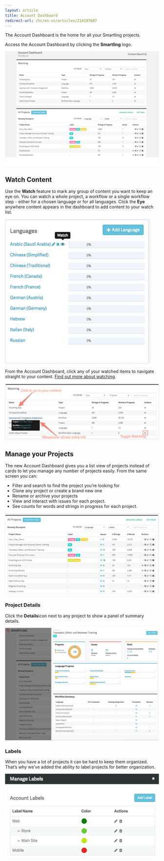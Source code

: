 ```yaml
---
layout: article
title: Account Dashboard
redirect-url: /hc/en-us/articles/214197607
---
```



The Account Dashboard is the home for all your Smartling projects.

Access the Account Dashboard by clicking the **Smartling** logo.

![](/uploads/versions/smartling---account-dashboard-2---x----1286-958x---.png)

## Watch Content

Use the **Watch** feature to mark any group of content you want to keep an eye on. You can watch a whole project, a workflow or a single workflow step - either for a chosen language or for all languages. Click the **Eye** anywhere content appears in the dashboard to add content to your watch list.

![](/uploads/versions/smartling---summary-7---x----476-474x---.png)

From the Account Dashboard, click any of your watched items to navigate straight to your content. [Find out more about watching](/knowledge-base/articles/watching-content/).

![](/uploads/versions/smartling---account-dashboard-3---x----1093-404x---.png)

## Manage your Projects

The new Account Dashboard gives you a list view of projects instead of cards to let you manage any number of projects easily. From the same screen you can:

* Filter and search to find the project you’re looking for
* Clone any project or create a brand new one
* Rename or archive your projects
* View and interact with issues for each project.
* See counts for words and strings in progress for each project.


![](/uploads/versions/smartling---account-dashboard-4---x----2190-1154x---.png)

### Project Details

Click the **Details**icon next to any project to show a panel of summary details.

![](/uploads/versions/smartling---account-dashboard-and-untitled-document---google-docs-and-application-resource-files-project--upload-and-manage-files--smartling-help-center---x----1280-936x---.png)

### Labels

When you have a lot of projects it can be hard to keep them organized. That’s why we’ve added the ability to label projects for better organization.

![](/uploads/versions/smartling---account-dashboard-5---x----570-307x---.png)